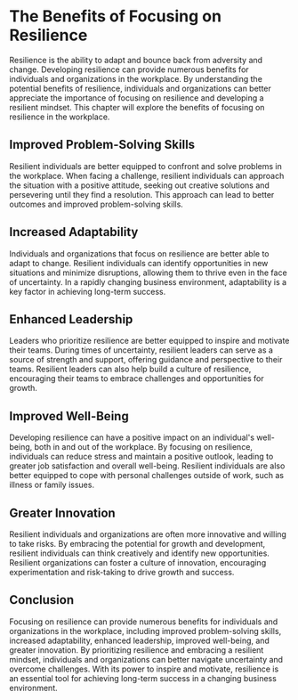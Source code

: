 The Benefits of Focusing on Resilience
========================================================================================

Resilience is the ability to adapt and bounce back from adversity and change. Developing resilience can provide numerous benefits for individuals and organizations in the workplace. By understanding the potential benefits of resilience, individuals and organizations can better appreciate the importance of focusing on resilience and developing a resilient mindset. This chapter will explore the benefits of focusing on resilience in the workplace.

Improved Problem-Solving Skills
-------------------------------

Resilient individuals are better equipped to confront and solve problems in the workplace. When facing a challenge, resilient individuals can approach the situation with a positive attitude, seeking out creative solutions and persevering until they find a resolution. This approach can lead to better outcomes and improved problem-solving skills.

Increased Adaptability
----------------------

Individuals and organizations that focus on resilience are better able to adapt to change. Resilient individuals can identify opportunities in new situations and minimize disruptions, allowing them to thrive even in the face of uncertainty. In a rapidly changing business environment, adaptability is a key factor in achieving long-term success.

Enhanced Leadership
-------------------

Leaders who prioritize resilience are better equipped to inspire and motivate their teams. During times of uncertainty, resilient leaders can serve as a source of strength and support, offering guidance and perspective to their teams. Resilient leaders can also help build a culture of resilience, encouraging their teams to embrace challenges and opportunities for growth.

Improved Well-Being
-------------------

Developing resilience can have a positive impact on an individual's well-being, both in and out of the workplace. By focusing on resilience, individuals can reduce stress and maintain a positive outlook, leading to greater job satisfaction and overall well-being. Resilient individuals are also better equipped to cope with personal challenges outside of work, such as illness or family issues.

Greater Innovation
------------------

Resilient individuals and organizations are often more innovative and willing to take risks. By embracing the potential for growth and development, resilient individuals can think creatively and identify new opportunities. Resilient organizations can foster a culture of innovation, encouraging experimentation and risk-taking to drive growth and success.

Conclusion
----------

Focusing on resilience can provide numerous benefits for individuals and organizations in the workplace, including improved problem-solving skills, increased adaptability, enhanced leadership, improved well-being, and greater innovation. By prioritizing resilience and embracing a resilient mindset, individuals and organizations can better navigate uncertainty and overcome challenges. With its power to inspire and motivate, resilience is an essential tool for achieving long-term success in a changing business environment.
